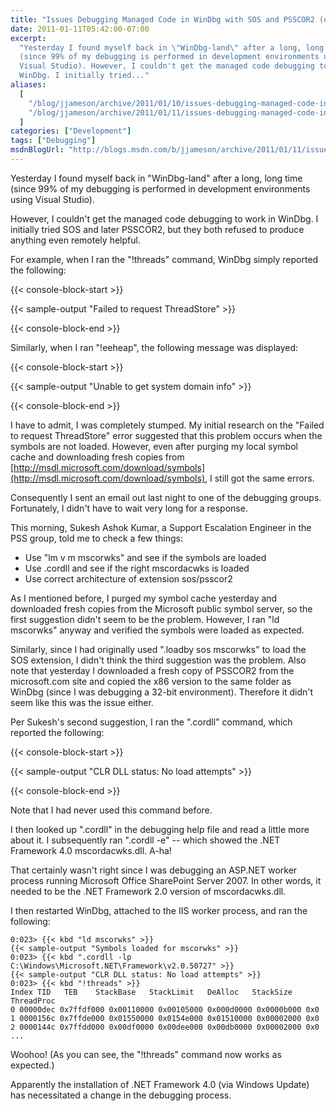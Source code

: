 ```yaml
---
title: "Issues Debugging Managed Code in WinDbg with SOS and PSSCOR2 (e.g. \"Failed to request ThreadStore\")"
date: 2011-01-11T05:42:00-07:00
excerpt:
  "Yesterday I found myself back in \"WinDbg-land\" after a long, long time
  (since 99% of my debugging is performed in development environments using
  Visual Studio). However, I couldn't get the managed code debugging to work in
  WinDbg. I initially tried..."
aliases:
  [
    "/blog/jjameson/archive/2011/01/10/issues-debugging-managed-code-in-windbg-with-sos-and-psscor2-e-g-quot-failed-to-request-threadstore-quot.aspx",
    "/blog/jjameson/archive/2011/01/11/issues-debugging-managed-code-in-windbg-with-sos-and-psscor2-e-g-quot-failed-to-request-threadstore-quot.aspx",
  ]
categories: ["Development"]
tags: ["Debugging"]
msdnBlogUrl: "http://blogs.msdn.com/b/jjameson/archive/2011/01/11/issues-debugging-managed-code-in-windbg-with-sos-and-psscor2-e-g-quot-failed-to-request-threadstore-quot.aspx"
---
```


Yesterday I found myself back in "WinDbg-land" after a long, long time (since
99% of my debugging is performed in development environments using Visual
Studio).

However, I couldn't get the managed code debugging to work in WinDbg. I
initially tried SOS and later PSSCOR2, but they both refused to produce anything
even remotely helpful.

For example, when I ran the "!threads" command, WinDbg simply reported the
following:

{{< console-block-start >}}

{{< sample-output "Failed to request ThreadStore" >}}

{{< console-block-end >}}

Similarly, when I ran "!eeheap", the following message was displayed:

{{< console-block-start >}}

{{< sample-output "Unable to get system domain info" >}}

{{< console-block-end >}}

I have to admit, I was completely stumped. My initial research on the "Failed to
request ThreadStore" error suggested that this problem occurs when the symbols
are not loaded. However, even after purging my local symbol cache and
downloading fresh copies from
[http://msdl.microsoft.com/download/symbols](http://msdl.microsoft.com/download/symbols),
I still got the same errors.

Consequently I sent an email out last night to one of the debugging groups.
Fortunately, I didn't have to wait very long for a response.

This morning, Sukesh Ashok Kumar, a Support Escalation Engineer in the PSS
group, told me to check a few things:

- Use "lm v m mscorwks" and see if the symbols are loaded
- Use .cordll and see if the right mscordacwks is loaded
- Use correct architecture of extension sos/psscor2

As I mentioned before, I purged my symbol cache yesterday and downloaded fresh
copies from the Microsoft public symbol server, so the first suggestion didn't
seem to be the problem. However, I ran "ld mscorwks" anyway and verified the
symbols were loaded as expected.

Similarly, since I had originally used ".loadby sos mscorwks" to load the SOS
extension, I didn't think the third suggestion was the problem. Also note that
yesterday I downloaded a fresh copy of PSSCOR2 from the microsoft.com site and
copied the x86 version to the same folder as WinDbg (since I was debugging a
32-bit environment). Therefore it didn't seem like this was the issue either.

Per Sukesh's second suggestion, I ran the ".cordll" command, which reported the
following:

{{< console-block-start >}}

{{< sample-output "CLR DLL status: No load attempts" >}}

{{< console-block-end >}}

Note that I had never used this command before.

I then looked up ".cordll" in the debugging help file and read a little more
about it. I subsequently ran ".cordll -e" -- which showed the .NET Framework 4.0
mscordacwks.dll. A-ha!

That certainly wasn't right since I was debugging an ASP.NET worker process
running Microsoft Office SharePoint Server 2007. In other words, it needed to be
the .NET Framework 2.0 version of mscordacwks.dll.

I then restarted WinDbg, attached to the IIS worker process, and ran the
following:

```
0:023> {{< kbd "ld mscorwks" >}}
{{< sample-output "Symbols loaded for mscorwks" >}}
0:023> {{< kbd ".cordll -lp C:\Windows\Microsoft.NET\Framework\v2.0.50727" >}}
{{< sample-output "CLR DLL status: No load attempts" >}}
0:023> {{< kbd "!threads" >}}
Index TID   TEB    StackBase   StackLimit   DeAlloc   StackSize   ThreadProc
0 00000dec 0x7ffdf000 0x00110000 0x00105000 0x000d0000 0x0000b000 0x0
1 0000156c 0x7ffde000 0x01550000 0x0154e000 0x01510000 0x00002000 0x0
2 0000144c 0x7ffdd000 0x00df0000 0x00dee000 0x00db0000 0x00002000 0x0
...
```

Woohoo! (As you can see, the "!threads" command now works as expected.)

Apparently the installation of .NET Framework 4.0 (via Windows Update) has
necessitated a change in the debugging process.
